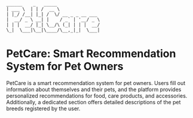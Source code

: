 ```
______    _   _____                
| ___ \  | | /  __ \               
| |_/ /__| |_| /  \/ __ _ _ __ ___ 
|  __/ _ \ __| |    / _` | '__/ _ \
| | |  __/ |_| \__/\ (_| | | |  __/
\_|  \___|\__|\____/\__,_|_|  \___|

```


# PetCare: Smart Recommendation System for Pet Owners

PetCare is a smart recommendation system for pet owners. Users fill out information about themselves and their pets, and the platform provides personalized recommendations for food, care products, and accessories. Additionally, a dedicated section offers detailed descriptions of the pet breeds registered by the user.
